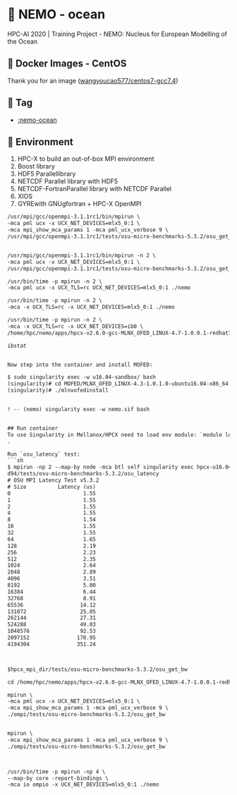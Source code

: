 # 🌊 NEMO - ocean 
HPC-AI 2020 | Training Project - NEMO: Nucleus for European Modelling of the Ocean

## 💾 Docker Images - CentOS
Thank you for an image  ([wangyoucao577/centos7-gcc7.4](https://hub.docker.com/r/wangyoucao577/centos7-gcc7.4))    

## 🔖 Tag
- [:nemo-ocean](https://hub.docker.com/layers/soycoder/centos7/nemo-ocean/images/sha256-c7bdaa3614e1fc1bbef31bdb05ac997e64b11abff716d00315807b1b79ad13c3)

## 🌄 Environment
 1. HPC-X to build an out-of-box MPI environment
 2. Boost library
 3. HDF5 Parallellibrary
 4. NETCDF Parallel library with HDF5 
 5. NETCDF-FortranParallel library with NETCDF Parallel 
 6. XIOS
 7. GYREwith GNUgfortran + HPC-X OpenMPI

```html
/usr/mpi/gcc/openmpi-3.1.1rc1/bin/mpirun \
-mca pml ucx -x UCX_NET_DEVICES=mlx5_0:1 \
-mca mpi_show_mca_params 1 -mca pml_ucx_verbose 9 \
/usr/mpi/gcc/openmpi-3.1.1rc1/tests/osu-micro-benchmarks-5.3.2/osu_get_bw


/usr/mpi/gcc/openmpi-3.1.1rc1/bin/mpirun -n 2 \
-mca pml ucx -x UCX_NET_DEVICES=mlx5_0:1 \
/usr/mpi/gcc/openmpi-3.1.1rc1/tests/osu-micro-benchmarks-5.3.2/osu_get_bw

/usr/bin/time -p mpirun -n 2 \
-mca pml ucx -x UCX_TLS=rc UCX_NET_DEVICES=mlx5_0:1 ./nemo

/usr/bin/time -p mpirun -n 2 \
-mca -x UCX_TLS=rc -x UCX_NET_DEVICES=mlx5_0:1 ./nemo

/usr/bin/time -p mpirun -n 2 \
-mca -x UCX_TLS=rc -x UCX_NET_DEVICES=ib0 \
/home/hpc/nemo/apps/hpcx-v2.6.0-gcc-MLNX_OFED_LINUX-4.7-1.0.0.1-redhat7.7-x86_64/ompi/tests/osu-micro-benchmarks-5.3.2/osu_get_bw

ibstat


Now step into the container and install MOFED:

$ sudo singularity exec -w u16.04-sandbox/ bash
(singularity)# cd MOFED/MLNX_OFED_LINUX-4.3-1.0.1.0-ubuntu16.04-x86_64
(singularity)# ./mlnxofedinstall


! -- (nemo) singularity exec -w nemo.sif bash


## Run container
To use Singularity in Mellanox/HPCX need to load env module: `module load tools/singularity`
.

Run `osu_latency` test:
```sh
$ mpirun -np 2 --map-by node -mca btl self singularity exec hpcx-u16.04.simg /hpcx/ompi-a7df
d94/tests/osu-micro-benchmarks-5.3.2/osu_latency
# OSU MPI Latency Test v5.3.2
# Size          Latency (us)
0                       1.55
1                       1.55
2                       1.55
4                       1.55
8                       1.54
16                      1.55
32                      1.55
64                      1.65
128                     2.19
256                     2.23
512                     2.35
1024                    2.64
2048                    2.89
4096                    3.51
8192                    5.00
16384                   6.44
32768                   8.91
65536                  14.12
131072                 25.05
262144                 27.31
524288                 49.03
1048576                92.53
2097152               178.95
4194304               351.24



$hpcx_mpi_dir/tests/osu-micro-benchmarks-5.3.2/osu_get_bw

cd /home/hpc/nemo/apps/hpcx-v2.6.0-gcc-MLNX_OFED_LINUX-4.7-1.0.0.1-redhat7.7-x86_64

mpirun \
-mca pml ucx -x UCX_NET_DEVICES=mlx5_0:1 \
-mca mpi_show_mca_params 1 -mca pml_ucx_verbose 9 \
./ompi/tests/osu-micro-benchmarks-5.3.2/osu_get_bw


mpirun \
-mca mpi_show_mca_params 1 -mca pml_ucx_verbose 9 \
./ompi/tests/osu-micro-benchmarks-5.3.2/osu_get_bw



/usr/bin/time -p mpirun -np 4 \
--map-by core -report-bindings \
-mca io ompio -x UCX_NET_DEVICES=mlx5_0:1 ./nemo
```
